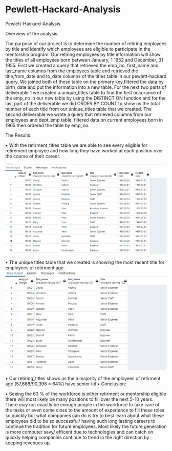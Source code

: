 # Pewlett-Hackard-Analysis

Pewlett-Hackard-Analysis

Overview of the analysis:

The purpose of our project is to determine the number of retiring employees by title and identify which employees are eligible to participate in the mentorship program. Our retiring employees by title information will show the titles of all employees born between January, 1 1952 and December, 31 1955. First we created a query that retrieved the emp_no, first_name and last_name columns from the employees table and retrieved the title,from_date and to_date columns of the titles table in our pewlett-hackard query. We joined both of these table on the primary key,filtered the data by birth_date and put the information into a new table. For the next two parts of deliverable 1 we created a unique_titles table to find the first occurance of the emp_no in our new table by using the DISTINCT ON function and for the last part of the deliverable we did ORDER BY COUNT to show us the total number of each title from our unique_titles table that we created. The second deliverable we wrote a query that retrieved columns from our employees and dept_emp table, filtered data on current employees born in 1965 then ordered the table by emp_no.

The Results:

• With the retirment_titles table we are able to see every eligible for retirement employee and how long they have worked at each position over the course of their career.

![retirement_titles](https://raw.githubusercontent.com/femiimam001/Pewlett-Hackard-Analysis/main/retirement_titles.PNG)

• The unique titles table that we created is showing the most recent title for employees of retirment age.
![unique_titles](https://raw.githubusercontent.com/femiimam001/Pewlett-Hackard-Analysis/main/unique_titles.PNG)

• Our retiring_titles shows us the a majority of the employees of retirment age (57,668/90,398 = 64%) have senior titl
• Conclusion:

• Seeing the 63 % of the workforce is either retirment or mentorship eligible there will most likely be many positions to fill over the next 5-10 years. There may not exactly be enough people in the workforce to take care of the tasks or even come close to the amount of experience to fill these roles so quickly but what companies can do is try to best learn about what these employees did to be so successful/ having such long lasting careers to continue the tradition for future employees. Most likely the future generation is more computer savy/ efficent due to technologies and can catch on quickly helping companies continue to trend in the right direction by keeping revenues up.
